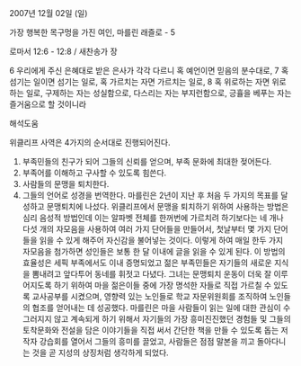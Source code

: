 2007년 12월 02일 (일)

가장 행복한 목구멍을 가진 여인, 마를린 래즐로 - 5



로마서 12:6 - 12:8 / 새찬송가  장


6 우리에게 주신 은혜대로 받은 은사가 각각 다르니 혹 예언이면 믿음의 분수대로, 7 혹 섬기는 일이면 섬기는 일로, 혹 가르치는 자면 가르치는 일로, 8 혹 위로하는 자면 위로하는 일로, 구제하는 자는 성실함으로, 다스리는 자는 부지런함으로, 긍휼을 베푸는 자는 즐거움으로 할 것이니라

해석도움





위클리프 사역은 4가지의 순서대로 진행되어진다.

1) 부족민들의 친구가 되어 그들의 신뢰를 얻으며, 부족 문화에 최대한 젖어든다.
2) 부족어를 이해하고 구사할 수 있도록 힘쓴다.
3) 사람들의 문맹을 퇴치한다.
4) 그들의 언어로 성경을 번역한다.
마를린은 2년이 지난 후 처음 두 가지의 목표를 달성하고 문맹퇴치에 나섰다. 
위클리프에서 문맹을 퇴치하기 위하여 사용하는 방법은 심리 음성적 방법인데 이는 알파벳 전체를 한꺼번에 가르치려 하기보다는 네 개나 다섯 개의 자모음을 사용하여 여러 가지 단어들을 만들어서, 첫날부터 몇 가지 단어들을 읽을 수 있게 해주어 자신감을 불어넣는 것이다. 이렇게 하여 매일 한두 가지 자모음을 첨가하면 성인들은 보통 한 달 이내에 글을 읽을 수 있게 된다. 
이 방법의 효율성은 세픽 부족에서도 이내 증명되었고 젊은 부족민들은 자기들의 새로운 지식을 뽐내려고 앞다투어 동네를 휘젓고 다녔다. 
그녀는 문맹퇴치 운동이 더욱 잘 이루어지도록 하기 위하여 마을 젊은이들 중에 가장 명석한 자들로 직접 가르칠 수 있도록 교사공부를 시켰으며, 영향력 있는 노인들로 학교 자문위원회를 조직하여 노인들의 협조를 얻어내는 데 성공했다.
마를린은 마을 사람들이 읽는 일에 대한 관심이 수그러지지 않고 계속되게 하기 위해서 자기들의 가장 흥미진진했던 경험들 및 그들의 토착문화와 전설을 담은 이야기들을 직접 써서 간단한 책을 만들 수 있도록 돕는 저작자 강습회를 열어서 그들의 흥미를 끌었고, 사람들은 점점 말본을 끼고 돌아다니는 것을 곧 지성의 상징처럼 생각하게 되었다.